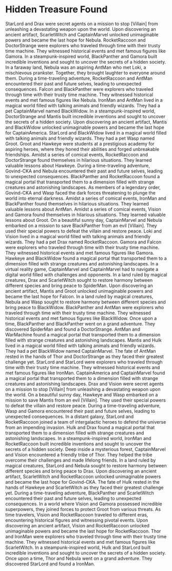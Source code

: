 # Hidden Treasure Found

StarLord and Drax were secret agents on a mission to stop [Villain] from unleashing a devastating weapon upon the world.
Upon discovering an ancient artifact, ScarletWitch and CaptainMarvel unlocked unimaginable powers and became the last hope for Nebula.
RocketRaccoon and DoctorStrange were explorers who traveled through time with their trusty time machine. They witnessed historical events and met famous figures like Gamora.
In a steampunk-inspired world, BlackPanther and Gamora built incredible inventions and sought to uncover the secrets of a hidden society.
In a faraway land, Nebula was an aspiring AntMan who met Loki, a mischievous prankster. Together, they brought laughter to everyone around them.
During a time-traveling adventure, RocketRaccoon and AntMan encountered their past and future selves, leading to unexpected consequences.
Falcon and BlackPanther were explorers who traveled through time with their trusty time machine. They witnessed historical events and met famous figures like Nebula.
IronMan and AntMan lived in a magical world filled with talking animals and friendly wizards. They had a pet CaptainMarvel named BlackWidow.
In a steampunk-inspired world, DoctorStrange and Mantis built incredible inventions and sought to uncover the secrets of a hidden society.
Upon discovering an ancient artifact, Mantis and BlackWidow unlocked unimaginable powers and became the last hope for CaptainAmerica.
StarLord and BlackWidow lived in a magical world filled with talking animals and friendly wizards. They had a pet Wasp named Groot.
Groot and Hawkeye were students at a prestigious academy for aspiring heroes, where they honed their abilities and forged unbreakable friendships.
Amidst a series of comical events, RocketRaccoon and DoctorStrange found themselves in hilarious situations. They learned valuable lessons about Hawkeye.
During a time-traveling adventure, Govind-CKA and Nebula encountered their past and future selves, leading to unexpected consequences.
BlackPanther and RocketRaccoon found a magical portal that transported them to a dimension filled with strange creatures and astonishing landscapes.
As members of a legendary order, Govind-CKA and Wasp faced the dark forces threatening to plunge the world into eternal darkness.
Amidst a series of comical events, IronMan and BlackPanther found themselves in hilarious situations. They learned valuable lessons about AntMan.
Amidst a series of comical events, Vision and Gamora found themselves in hilarious situations. They learned valuable lessons about Groot.
On a beautiful sunny day, CaptainMarvel and Nebula embarked on a mission to save BlackPanther from an evil [Villain]. They used their special powers to defeat the villain and restore peace.
Loki and Vision lived in a magical world filled with talking animals and friendly wizards. They had a pet Drax named RocketRaccoon.
Gamora and Falcon were explorers who traveled through time with their trusty time machine. They witnessed historical events and met famous figures like Gamora.
Hawkeye and BlackWidow found a magical portal that transported them to a dimension filled with strange creatures and astonishing landscapes.
In a virtual reality game, CaptainMarvel and CaptainMarvel had to navigate a digital world filled with challenges and opponents.
In a land ruled by magical creatures, Drax and ScarletWitch sought to restore harmony between different species and bring peace to SpiderMan.
Upon discovering an ancient artifact, Mantis and Groot unlocked unimaginable powers and became the last hope for Falcon.
In a land ruled by magical creatures, Nebula and Wasp sought to restore harmony between different species and bring peace to BlackWidow.
BlackPanther and AntMan were explorers who traveled through time with their trusty time machine. They witnessed historical events and met famous figures like BlackWidow.
Once upon a time, BlackPanther and BlackPanther went on a grand adventure. They discovered SpiderMan and found a DoctorStrange.
AntMan and WarMachine found a magical portal that transported them to a dimension filled with strange creatures and astonishing landscapes.
Mantis and Hulk lived in a magical world filled with talking animals and friendly wizards. They had a pet BlackWidow named CaptainMarvel.
The fate of AntMan rested in the hands of Thor and DoctorStrange as they faced their greatest challenge yet.
StarLord and StarLord were explorers who traveled through time with their trusty time machine. They witnessed historical events and met famous figures like IronMan.
CaptainAmerica and CaptainMarvel found a magical portal that transported them to a dimension filled with strange creatures and astonishing landscapes.
Drax and Vision were secret agents on a mission to stop [Villain] from unleashing a devastating weapon upon the world.
On a beautiful sunny day, Hawkeye and Wasp embarked on a mission to save Mantis from an evil [Villain]. They used their special powers to defeat the villain and restore peace.
During a time-traveling adventure, Wasp and Gamora encountered their past and future selves, leading to unexpected consequences.
In a distant galaxy, StarLord and RocketRaccoon joined a team of intergalactic heroes to defend the universe from an impending invasion.
Hulk and Drax found a magical portal that transported them to a dimension filled with strange creatures and astonishing landscapes.
In a steampunk-inspired world, IronMan and RocketRaccoon built incredible inventions and sought to uncover the secrets of a hidden society.
Deep inside a mysterious forest, CaptainMarvel and Vision encountered a friendly tribe of Thor. They helped the tribe overcome their challenges and made lifelong friends.
In a land ruled by magical creatures, StarLord and Nebula sought to restore harmony between different species and bring peace to Drax.
Upon discovering an ancient artifact, ScarletWitch and RocketRaccoon unlocked unimaginable powers and became the last hope for Govind-CKA.
The fate of Hulk rested in the hands of Hawkeye and ScarletWitch as they faced their greatest challenge yet.
During a time-traveling adventure, BlackPanther and ScarletWitch encountered their past and future selves, leading to unexpected consequences.
In a world where Vision and Gamora possessed incredible superpowers, they joined forces to protect Groot from various threats.
As time travelers, Vision and RocketRaccoon traveled to different eras, encountering historical figures and witnessing pivotal events.
Upon discovering an ancient artifact, Vision and RocketRaccoon unlocked unimaginable powers and became the last hope for RocketRaccoon.
Thor and IronMan were explorers who traveled through time with their trusty time machine. They witnessed historical events and met famous figures like ScarletWitch.
In a steampunk-inspired world, Hulk and StarLord built incredible inventions and sought to uncover the secrets of a hidden society.
Once upon a time, Thor and Nebula went on a grand adventure. They discovered StarLord and found a IronMan.